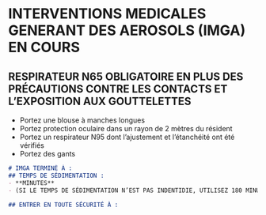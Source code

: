 # INTERVENTIONS MEDICALES GENERANT DES AEROSOLS (IMGA) EN COURS

## RESPIRATEUR N65 OBLIGATOIRE EN PLUS DES PRÉCAUTIONS CONTRE LES CONTACTS ET L’EXPOSITION AUX GOUTTELETTES

- Portez une blouse à manches longues
- Portez protection oculaire dans un rayon de 2 mètres du résident
- Portez un respirateur N95 dont l’ajustement et l’étanchéité ont été vérifiés
- Portez des gants

```markdown
# IMGA TERMINÉ À :
## TEMPS DE SÉDIMENTATION :
- **MINUTES**
- (SI LE TEMPS DE SÉDIMENTATION N’EST PAS INDENTIDIE, UTILISEZ 180 MINUTES)

## ENTRER EN TOUTE SÉCURITÉ À :
```